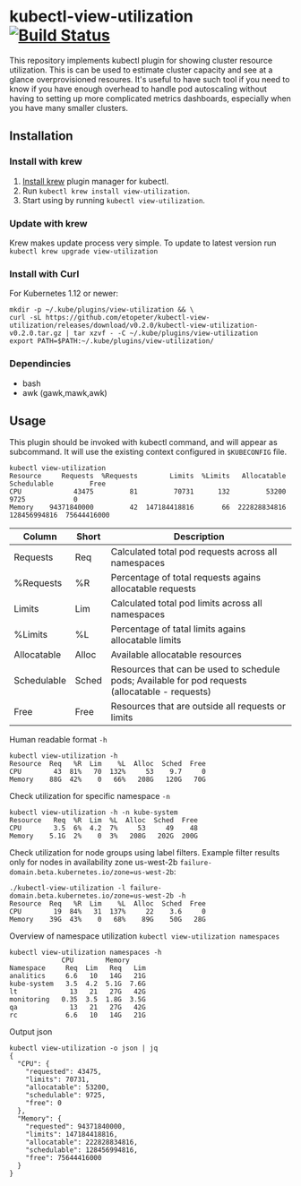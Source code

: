 # kubectl-view-utilization [![Build Status](https://travis-ci.org/etopeter/kubectl-view-utilization.svg?branch=master)](https://travis-ci.org/etopeter/kubectl-view-utilization)

This repository implements kubectl plugin for showing cluster resource utilization. 
This is can be used to estimate cluster capacity and see at a glance overprovisioned resoures.
It's useful to have such tool if you need to know if you have enough overhead to handle pod autoscaling
without having to setting up more complicated metrics dashboards, especially when you have many smaller clusters.

## Installation
### Install with krew
1. [Install krew](https://github.com/GoogleContainerTools/krew) plugin manager for kubectl.
2. Run `kubectl krew install view-utilization`.
3. Start using by running `kubectl view-utilization`.

### Update with krew
Krew makes update process very simple. To update to latest version run `kubectl krew upgrade view-utilization`


### Install with Curl
For Kubernetes 1.12 or newer:
```shell
mkdir -p ~/.kube/plugins/view-utilization && \
curl -sL https://github.com/etopeter/kubectl-view-utilization/releases/download/v0.2.0/kubectl-view-utilization-v0.2.0.tar.gz | tar xzvf - -C ~/.kube/plugins/view-utilization
export PATH=$PATH:~/.kube/plugins/view-utilization/
```

### Dependincies

- bash
- awk (gawk,mawk,awk)


## Usage
This plugin should be invoked with kubectl command, and will appear as subcommand. It will use the existing context configured in `$KUBECONFIG` file.

```shell
kubectl view-utilization                          
Resource     Requests  %Requests        Limits  %Limits   Allocatable   Schedulable         Free
CPU             43475         81         70731      132         53200          9725            0
Memory    94371840000         42  147184418816       66  222828834816  128456994816  75644416000
```
| Column      | Short | Description |
|-------------|-------|-------------|
| Requests    | Req   | Calculated total pod requests across all namespaces |
| %Requests   | %R    | Percentage of total requests agains allocatable requests |
| Limits      | Lim   | Calculated total pod limits across all namespaces  |
| %Limits     | %L    | Percentage of tatal limits agains allocatable limits |
| Allocatable | Alloc | Available allocatable resources |
| Schedulable | Sched | Resources that can be used to schedule pods; Available for pod requests (allocatable - requests) |
| Free        | Free  | Resources that are outside all requests or limits |

Human readable format `-h`
```shell
kubectl view-utilization -h
Resource  Req   %R  Lim    %L  Alloc  Sched  Free
CPU        43  81%   70  132%     53    9.7     0
Memory    88G  42%    0   66%   208G   120G   70G
```
Check utilization for specific namespace `-n`

```shell
kubectl view-utilization -h -n kube-system
Resource   Req  %R  Lim  %L  Alloc  Sched  Free
CPU        3.5  6%  4.2  7%     53     49    48
Memory    5.1G  2%    0  3%   208G   202G  200G
```

Check utilization for node groups using label filters.
Example filter results only for nodes in availability zone us-west-2b `failure-domain.beta.kubernetes.io/zone=us-west-2b`:

```shell
./kubectl-view-utilization -l failure-domain.beta.kubernetes.io/zone=us-west-2b -h
Resource  Req   %R  Lim    %L  Alloc  Sched  Free
CPU        19  84%   31  137%     22    3.6     0
Memory    39G  43%    0   68%    89G    50G   28G
```

Overview of namespace utilization `kubectl view-utilization namespaces`
```shell
kubectl view-utilization namespaces -h
             CPU        Memory      
Namespace     Req  Lim   Req   Lim
analitics     6.6   10   14G   21G
kube-system   3.5  4.2  5.1G  7.6G
lt             13   21   27G   42G
monitoring   0.35  3.5  1.8G  3.5G
qa             13   21   27G   42G
rc            6.6   10   14G   21G
```

Output json
```shell
kubectl view-utilization -o json | jq
{
  "CPU": {
    "requested": 43475,
    "limits": 70731,
    "allocatable": 53200,
    "schedulable": 9725,
    "free": 0
  },
  "Memory": {
    "requested": 94371840000,
    "limits": 147184418816,
    "allocatable": 222828834816,
    "schedulable": 128456994816,
    "free": 75644416000
  }
}
```
